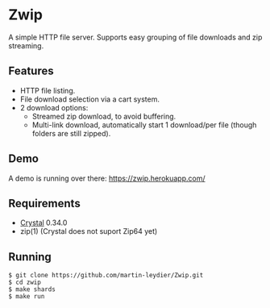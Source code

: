 # Zwip

A simple HTTP file server. Supports easy grouping of file downloads and zip streaming.

## Features

- HTTP file listing.
- File download selection via a cart system.
- 2 download options:
  - Streamed zip download, to avoid buffering.
  - Multi-link download, automatically start 1 download/per file (though folders are still zipped).

## Demo

A demo is running over there: https://zwip.herokuapp.com/

## Requirements

* [Crystal](https://crystal-lang.org/) 0.34.0
* zip(1) (Crystal does not suport Zip64 yet)

## Running

```Shell
$ git clone https://github.com/martin-leydier/Zwip.git
$ cd zwip
$ make shards
$ make run
```
